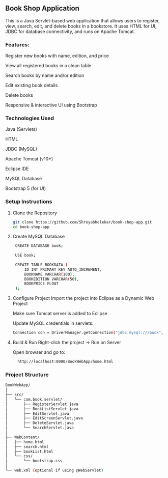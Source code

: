 ## Book Shop Application

This is a Java Servlet-based web application that allows users to register, view, search, edit, and delete books in a bookstore. It uses HTML for UI, JDBC for database connectivity, and runs on Apache Tomcat.

### Features:
  Register new books with name, edition, and price

  View all registered books in a clean table

  Search books by name and/or edition

  Edit existing book details

  Delete books

  Responsive & interactive UI using Bootstrap

### Technologies Used
Java (Servlets)

HTML

JDBC (MySQL)

Apache Tomcat (v10+)

Eclipse IDE

MySQL Database

Bootstrap 5 (for UI)

### Setup Instructions
1. Clone the Repository
   ```bash
   git clone https://github.com/Shreyabhelekar/book-shop-app.git
   cd book-shop-app
   ```
2. Create MySQL Database
   ```bash
    CREATE DATABASE book;
  
    USE book;
    
    CREATE TABLE BOOKDATA (
        ID INT PRIMARY KEY AUTO_INCREMENT,
        BOOKNAME VARCHAR(100),
        BOOKEDITION VARCHAR(50),
        BOOKPRICE FLOAT
    );
   ```
3. Configure Project
   Import the project into Eclipse as a Dynamic Web Project

   Make sure Tomcat server is added to Eclipse

   Update MySQL credentials in servlets:
   ```bash
   Connection con = DriverManager.getConnection("jdbc:mysql:///book", "root", "your_password");
   ```
 4. Build & Run
    Right-click the project → Run on Server

    Open browser and go to:
    ```bash
      http://localhost:8080/BookWebApp/home.html
    ```

###  Project Structure  
```bash
BookWebApp/
│
├── src/
│   └── com.book.servlet/
│       ├── RegisterServlet.java
│       ├── BookListServlet.java
│       ├── EditServlet.java
│       ├── EditScreenServlet.java
│       ├── DeleteServlet.java
│       └── SearchServlet.java
│
├── WebContent/
│   ├── home.html
│   ├── search.html
│   ├── bookList.html
│   └── css/
│       └── bootstrap.css
│
└── web.xml (optional if using @WebServlet)
```
